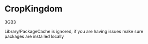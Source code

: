 # CropKingdom
3GB3


Library/PackageCache is ignored, if you are having issues make sure packages are installed locally
